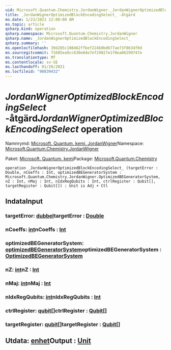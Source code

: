 ```yaml
---
uid: Microsoft.Quantum.Chemistry.JordanWigner._JordanWignerOptimizedBlockEncodingSelect_
title: _JordanWignerOptimizedBlockEncodingSelect_ -åtgärd
ms.date: 1/23/2021 12:00:00 AM
ms.topic: article
qsharp.kind: operation
qsharp.namespace: Microsoft.Quantum.Chemistry.JordanWigner
qsharp.name: _JordanWignerOptimizedBlockEncodingSelect_
qsharp.summary: ''
ms.openlocfilehash: 39d285c108462ffbef224b8bd677ae73f8634f0d
ms.sourcegitcommit: 71605ea9cc630e84e7ef29027e1f0ea06299747e
ms.translationtype: MT
ms.contentlocale: sv-SE
ms.lasthandoff: 01/26/2021
ms.locfileid: "98839432"
---
```

# <a name="_jordanwigneroptimizedblockencodingselect_-operation"></a><span data-ttu-id="efd7a-102">_JordanWignerOptimizedBlockEncodingSelect_ -åtgärd</span><span class="sxs-lookup"><span data-stu-id="efd7a-102">_JordanWignerOptimizedBlockEncodingSelect_ operation</span></span>

<span data-ttu-id="efd7a-103">Namnrymd: [Microsoft. Quantum. kemi. JordanWigner](xref:Microsoft.Quantum.Chemistry.JordanWigner)</span><span class="sxs-lookup"><span data-stu-id="efd7a-103">Namespace: [Microsoft.Quantum.Chemistry.JordanWigner](xref:Microsoft.Quantum.Chemistry.JordanWigner)</span></span>

<span data-ttu-id="efd7a-104">Paket: [Microsoft. Quantum. kemi](https://nuget.org/packages/Microsoft.Quantum.Chemistry)</span><span class="sxs-lookup"><span data-stu-id="efd7a-104">Package: [Microsoft.Quantum.Chemistry](https://nuget.org/packages/Microsoft.Quantum.Chemistry)</span></span>




```qsharp
operation _JordanWignerOptimizedBlockEncodingSelect_ (targetError : Double, nCoeffs : Int, optimizedBEGeneratorSystem : Microsoft.Quantum.Chemistry.JordanWigner.OptimizedBEGeneratorSystem, nZ : Int, nMaj : Int, nIdxRegQubits : Int, ctrlRegister : Qubit[], targetRegister : Qubit[]) : Unit is Adj + Ctl
```


## <a name="input"></a><span data-ttu-id="efd7a-105">Indata</span><span class="sxs-lookup"><span data-stu-id="efd7a-105">Input</span></span>

### <a name="targeterror--double"></a><span data-ttu-id="efd7a-106">targetError: [dubbel](xref:microsoft.quantum.lang-ref.double)</span><span class="sxs-lookup"><span data-stu-id="efd7a-106">targetError : [Double](xref:microsoft.quantum.lang-ref.double)</span></span>




### <a name="ncoeffs--int"></a><span data-ttu-id="efd7a-107">nCoeffs: [int](xref:microsoft.quantum.lang-ref.int)</span><span class="sxs-lookup"><span data-stu-id="efd7a-107">nCoeffs : [Int](xref:microsoft.quantum.lang-ref.int)</span></span>




### <a name="optimizedbegeneratorsystem--optimizedbegeneratorsystem"></a><span data-ttu-id="efd7a-108">optimizedBEGeneratorSystem: [optimizedBEGeneratorSystem](xref:Microsoft.Quantum.Chemistry.JordanWigner.OptimizedBEGeneratorSystem)</span><span class="sxs-lookup"><span data-stu-id="efd7a-108">optimizedBEGeneratorSystem : [OptimizedBEGeneratorSystem](xref:Microsoft.Quantum.Chemistry.JordanWigner.OptimizedBEGeneratorSystem)</span></span>




### <a name="nz--int"></a><span data-ttu-id="efd7a-109">nZ: [int](xref:microsoft.quantum.lang-ref.int)</span><span class="sxs-lookup"><span data-stu-id="efd7a-109">nZ : [Int](xref:microsoft.quantum.lang-ref.int)</span></span>




### <a name="nmaj--int"></a><span data-ttu-id="efd7a-110">nMaj: [int](xref:microsoft.quantum.lang-ref.int)</span><span class="sxs-lookup"><span data-stu-id="efd7a-110">nMaj : [Int](xref:microsoft.quantum.lang-ref.int)</span></span>




### <a name="nidxregqubits--int"></a><span data-ttu-id="efd7a-111">nIdxRegQubits: [int](xref:microsoft.quantum.lang-ref.int)</span><span class="sxs-lookup"><span data-stu-id="efd7a-111">nIdxRegQubits : [Int](xref:microsoft.quantum.lang-ref.int)</span></span>




### <a name="ctrlregister--qubit"></a><span data-ttu-id="efd7a-112">ctrlRegister: [qubit](xref:microsoft.quantum.lang-ref.qubit)[]</span><span class="sxs-lookup"><span data-stu-id="efd7a-112">ctrlRegister : [Qubit](xref:microsoft.quantum.lang-ref.qubit)[]</span></span>




### <a name="targetregister--qubit"></a><span data-ttu-id="efd7a-113">targetRegister: [qubit](xref:microsoft.quantum.lang-ref.qubit)[]</span><span class="sxs-lookup"><span data-stu-id="efd7a-113">targetRegister : [Qubit](xref:microsoft.quantum.lang-ref.qubit)[]</span></span>





## <a name="output--unit"></a><span data-ttu-id="efd7a-114">Utdata: [enhet](xref:microsoft.quantum.lang-ref.unit)</span><span class="sxs-lookup"><span data-stu-id="efd7a-114">Output : [Unit](xref:microsoft.quantum.lang-ref.unit)</span></span>

